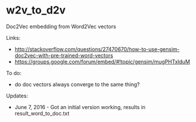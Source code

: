 # w2v_to_d2v
Doc2Vec embedding from Word2Vec vectors

Links:
* http://stackoverflow.com/questions/27470670/how-to-use-gensim-doc2vec-with-pre-trained-word-vectors
* https://groups.google.com/forum/embed/#!topic/gensim/mugPHTxIduM
 
To do:
* do doc vectors always converge to the same thing? 

Updates:
* June 7, 2016 - Got an initial version working, results in result_word_to_doc.txt

